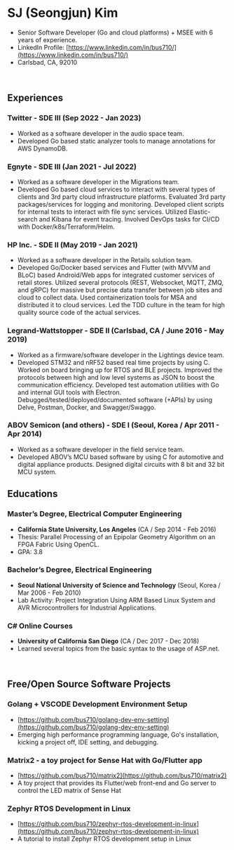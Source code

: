 # SJ (Seongjun) Kim 
- Senior Software Developer (Go and cloud platforms) + MSEE with 6 years of experience.
- LinkedIn Profile: [https://www.linkedin.com/in/bus710/](https://www.linkedin.com/in/bus710/)
- Carlsbad, CA, 92010

<br/>

## Experiences

### Twitter - SDE III (Sep 2022 - Jan 2023)
- Worked as a software developer in the audio space team.
- Developed Go based static analyzer tools to manage annotations for AWS DynamoDB.
 
### Egnyte - SDE III (Jan 2021 - Jul 2022)
- Worked as a software developer in the Migrations team. 
- Developed Go based cloud services to interact with several types of clients and 3rd party cloud infrastructure platforms. Evaluated 3rd party packages/services for logging and monitoring. Developed client scripts for internal tests to interact with file sync services. Utilized Elastic-search and Kibana for event tracing. Involved DevOps tasks for CI/CD with Docker/k8s/Terraform/Helm.

### HP Inc. - SDE II (May 2019 - Jan 2021)
- Worked as a software developer in the Retails solution team. 
- Developed Go/Docker based services and Flutter (with MVVM and BLoC) based Android/Web apps for integrated customer services of retail stores. Utilized several protocols (REST, Websocket, MQTT, ZMQ, and gRPC) for massive but precise data transfer between job sites and cloud to collect data. Used containerization tools for MSA and distributed it to cloud services. Led the TDD culture in the team for high quality source code of the actual services.

### Legrand-Wattstopper - SDE II (Carlsbad, CA / June 2016 - May 2019)
- Worked as a firmware/software developer in the Lightings device team. 
- Developed STM32 and nRF52 based real time projects by using C. Worked on board bringing up for RTOS and BLE projects. Improved the protocols between high and low level systems as JSON to boost the communication efficiency. Developed test automation utilities with Go and internal GUI tools with Electron. Debugged/tested/deployed/documented software (+APIs) by using Delve, Postman, Docker, and Swagger/Swaggo. 
 
### ABOV Semicon (and others) - SDE I (Seoul, Korea / Apr 2011 - Apr 2014)
- Worked as a software developer in the field service team. 
- Developed ABOV’s MCU based software by using C for automotive and digital appliance products. Designed digital circuits with 8 bit and 32 bit MCU system. 
 
<div style="page-break-after: always;"></div>

## Educations

### Master’s Degree, Electrical Computer Engineering
- **California State University, Los Angeles** (CA / Sep 2014 - Feb 2016)
- Thesis: Parallel Processing of an Epipolar Geometry Algorithm on an FPGA Fabric Using OpenCL.
- GPA: 3.8

### Bachelor’s Degree, Electrical Engineering
- **Seoul National University of Science and Technology** (Seoul, Korea / Mar 2006 - Feb 2010)
- Lab Activity: Project Integration Using ARM Based Linux System and AVR Microcontrollers for Industrial Applications.

### C# Online Courses
- **University of California San Diego** (CA / Dec 2017 - Dec 2018)
- Learned several topics from the basic syntax to the usage of ASP.net. 

<br/>

## Free/Open Source Software Projects

### Golang + VSCODE Development Environment Setup
- [https://github.com/bus710/golang-dev-env-setting](https://github.com/bus710/golang-dev-env-setting)
- Emerging high performance programming language, Go's installation, kicking a project off, IDE setting, and debugging.
 
### Matrix2 - a toy project for Sense Hat with Go/Flutter app
- [https://github.com/bus710/matrix2](https://github.com/bus710/matrix2)
- A toy project that provides its Flutter/web front-end and Go server to control the LED matrix of Sense Hat

### Zephyr RTOS Development in Linux
- [https://github.com/bus710/zephyr-rtos-development-in-linux](https://github.com/bus710/zephyr-rtos-development-in-linux)
- A tutorial to install Zephyr RTOS development setup in Linux
